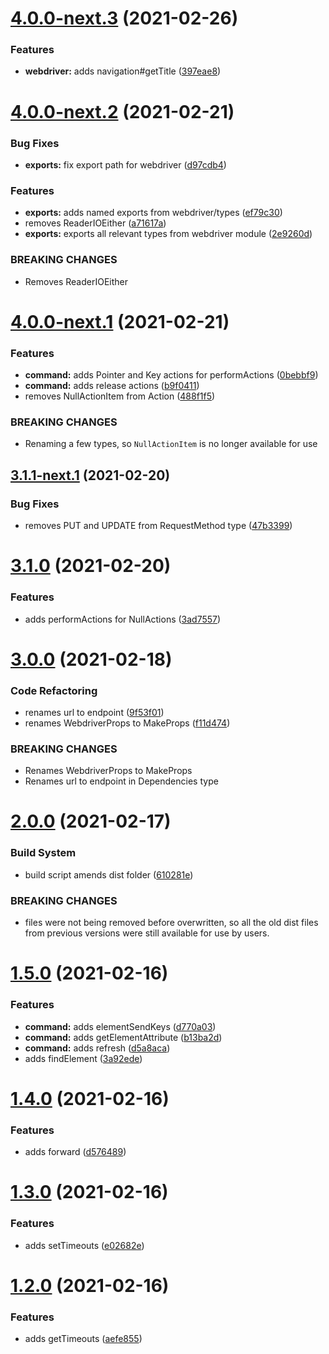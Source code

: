 # [4.0.0-next.3](https://github.com/waynevanson/fp-ts-webdriver/compare/v4.0.0-next.2...v4.0.0-next.3) (2021-02-26)


### Features

* **webdriver:** adds navigation#getTitle ([397eae8](https://github.com/waynevanson/fp-ts-webdriver/commit/397eae83f30b82a910a1455930ee9784cb007312))

# [4.0.0-next.2](https://github.com/waynevanson/fp-ts-webdriver/compare/v4.0.0-next.1...v4.0.0-next.2) (2021-02-21)


### Bug Fixes

* **exports:** fix export path for webdriver ([d97cdb4](https://github.com/waynevanson/fp-ts-webdriver/commit/d97cdb45177b7c119367443f367b0f9a442ce5fb))


### Features

* **exports:** adds named exports from webdriver/types ([ef79c30](https://github.com/waynevanson/fp-ts-webdriver/commit/ef79c30e0b5e7f30ac872220a5ed5655bf3e7266))
* removes ReaderIOEither ([a71617a](https://github.com/waynevanson/fp-ts-webdriver/commit/a71617a276426184f1c899821c6e3fb8ece0b381))
* **exports:** exports all relevant types from webdriver module ([2e9260d](https://github.com/waynevanson/fp-ts-webdriver/commit/2e9260d65a0bb334ebe42aa0dba08980ec8e9336))


### BREAKING CHANGES

* Removes ReaderIOEither

# [4.0.0-next.1](https://github.com/waynevanson/fp-ts-webdriver/compare/v3.1.1-next.1...v4.0.0-next.1) (2021-02-21)


### Features

* **command:** adds Pointer and Key actions for performActions ([0bebbf9](https://github.com/waynevanson/fp-ts-webdriver/commit/0bebbf933f39fb3a3979120db146c38ce6f64517))
* **command:** adds release actions ([b9f0411](https://github.com/waynevanson/fp-ts-webdriver/commit/b9f0411c1a18123761e78f0457ff27f4a71990e3))
* removes NullActionItem from Action ([488f1f5](https://github.com/waynevanson/fp-ts-webdriver/commit/488f1f528569e7c0f808b5a7e8084aeedc6fb485))


### BREAKING CHANGES

* Renaming a few types, so `NullActionItem` is no longer available for use

## [3.1.1-next.1](https://github.com/waynevanson/fp-ts-webdriver/compare/v3.1.0...v3.1.1-next.1) (2021-02-20)


### Bug Fixes

* removes PUT and UPDATE from RequestMethod type ([47b3399](https://github.com/waynevanson/fp-ts-webdriver/commit/47b3399c0c3d51f0d502d9a2ce95ee71dc074c00))

# [3.1.0](https://github.com/waynevanson/fp-ts-webdriver/compare/v3.0.0...v3.1.0) (2021-02-20)


### Features

* adds performActions for NullActions ([3ad7557](https://github.com/waynevanson/fp-ts-webdriver/commit/3ad7557231217f2aed5d3b9509144238a15dbb3a))

# [3.0.0](https://github.com/waynevanson/fp-ts-webdriver/compare/v2.0.0...v3.0.0) (2021-02-18)


### Code Refactoring

* renames url to endpoint ([9f53f01](https://github.com/waynevanson/fp-ts-webdriver/commit/9f53f013baec8bd636070a038a119ab444bad40a))
* renames WebdriverProps to MakeProps ([f11d474](https://github.com/waynevanson/fp-ts-webdriver/commit/f11d474c98b47d0011746098b44921dc6d824fcc))


### BREAKING CHANGES

* Renames WebdriverProps to MakeProps
* Renames url to endpoint in Dependencies type

# [2.0.0](https://github.com/waynevanson/fp-ts-webdriver/compare/v1.5.0...v2.0.0) (2021-02-17)


### Build System

* build script amends dist folder ([610281e](https://github.com/waynevanson/fp-ts-webdriver/commit/610281e3152373cb77397e4804e6ccdd69ee5e1e))


### BREAKING CHANGES

* files were not being removed before overwritten, so all the old dist files from previous versions were still available for use by users.

# [1.5.0](https://github.com/waynevanson/fp-ts-webdriver/compare/v1.4.0...v1.5.0) (2021-02-16)


### Features

* **command:** adds elementSendKeys ([d770a03](https://github.com/waynevanson/fp-ts-webdriver/commit/d770a03e77ad8da30c3af331690b8234a2f5e567))
* **command:** adds getElementAttribute ([b13ba2d](https://github.com/waynevanson/fp-ts-webdriver/commit/b13ba2d25aa5e2d8ed78fac6663d34dd70d84152))
* **command:** adds refresh ([d5a8aca](https://github.com/waynevanson/fp-ts-webdriver/commit/d5a8aca7743114f8aadfe852c28ec6d771f00086))
* adds findElement ([3a92ede](https://github.com/waynevanson/fp-ts-webdriver/commit/3a92edea079bea1e3fad7c9b452f41ce7f4b9822))

# [1.4.0](https://github.com/waynevanson/fp-ts-webdriver/compare/v1.3.0...v1.4.0) (2021-02-16)


### Features

* adds forward ([d576489](https://github.com/waynevanson/fp-ts-webdriver/commit/d576489a180767b09e08b3005c5c7c6e67391485))

# [1.3.0](https://github.com/waynevanson/fp-ts-webdriver/compare/v1.2.0...v1.3.0) (2021-02-16)


### Features

* adds setTimeouts ([e02682e](https://github.com/waynevanson/fp-ts-webdriver/commit/e02682e2847f8219273af5484cb2734e5ef1a821))

# [1.2.0](https://github.com/waynevanson/fp-ts-webdriver/compare/v1.1.0...v1.2.0) (2021-02-16)


### Features

* adds getTimeouts ([aefe855](https://github.com/waynevanson/fp-ts-webdriver/commit/aefe855554ffbb0a21c2fa92ddd92fd54c75051d))
